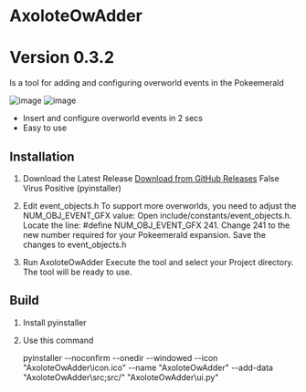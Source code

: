 # AxoloteOwAdder
# Version 0.3.2

Is a tool for adding and configuring overworld events in the Pokeemerald

![image](https://github.com/user-attachments/assets/afd40f40-25c9-4284-a16e-bf0d9cea5224)
![image](https://github.com/user-attachments/assets/57e493b1-8778-4446-a972-672ef68b5895)

- Insert and configure overworld events in 2 secs
- Easy to use

## Installation

1. Download the Latest Release
    [Download from GitHub Releases](https://github.com/Nexxo11/AxoloteOwAdder/releases)
   False Virus Positive (pyinstaller)

2. Edit event_objects.h
    To support more overworlds, you need to adjust the NUM_OBJ_EVENT_GFX value:
    Open include/constants/event_objects.h.
    Locate the line: #define NUM_OBJ_EVENT_GFX 241.
    Change 241 to the new number required for your Pokeemerald expansion.
    Save the changes to event_objects.h

3. Run AxoloteOwAdder
    Execute the tool and select your Project directory.
    The tool will be ready to use.

## Build
1. Install pyinstaller

2. Use this command

   pyinstaller --noconfirm --onedir --windowed --icon "AxoloteOwAdder\icon.ico" --name "AxoloteOwAdder" --add-data "AxoloteOwAdder\src;src/"  "AxoloteOwAdder\ui.py"
